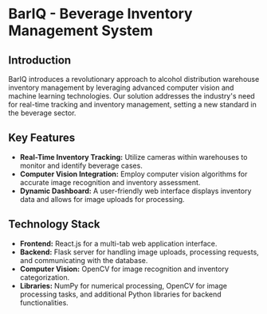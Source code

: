 # BarIQ - Beverage Inventory Management System

## Introduction

BarIQ introduces a revolutionary approach to alcohol distribution warehouse inventory management by leveraging advanced computer vision and machine learning technologies. Our solution addresses the industry's need for real-time tracking and inventory management, setting a new standard in the beverage sector.

## Key Features

- **Real-Time Inventory Tracking:** Utilize cameras within warehouses to monitor and identify beverage cases.
- **Computer Vision Integration:** Employ computer vision algorithms for accurate image recognition and inventory assessment.
- **Dynamic Dashboard:** A user-friendly web interface displays inventory data and allows for image uploads for processing.

## Technology Stack

- **Frontend:** React.js for a multi-tab web application interface.
- **Backend:** Flask server for handling image uploads, processing requests, and communicating with the database.
- **Computer Vision:** OpenCV for image recognition and inventory categorization.
- **Libraries:** NumPy for numerical processing, OpenCV for image processing tasks, and additional Python libraries for backend functionalities.
